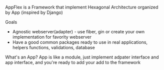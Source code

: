 AppFlex is a Framework that implement Hexagonal Architecture organized by App (inspired by Django)

Goals

- Agnostic webserver(adapter) - use fiber, gin or create your own implementation for favority webserver
- Have a good common packages ready to use in real applications, helpers functions, validations, database

What's an App?
 App is like a module, just implement adpater interface and app interface, and you're ready to add your add to the 
framework
